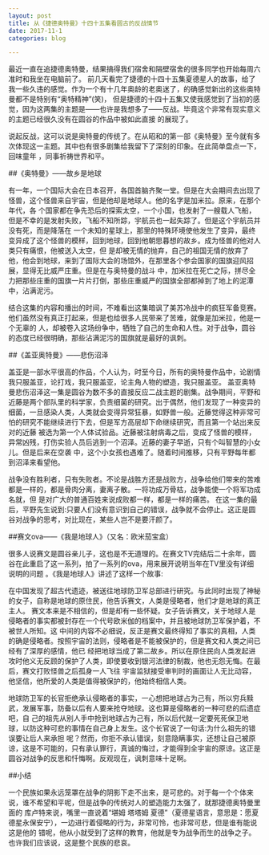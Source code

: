 ```yaml
---
layout: post
title: 从《捷德奥特曼》十四十五集看圆古的反战情节
date: 2017-11-1
categories: blog

---
```


最近一直在追捷德奥特曼，结果搞得我们宿舍和隔壁宿舍的很多同学也开始每周六准时和我坐在电脑前了。
前几天看完了捷德的十四十五集夏德星人的故事，给了我一些久违的感觉。作为一个有十几年奥龄的老奥迷了，的确感觉新出的这些奥特曼都不是特别有“奥特精神”(笑)，
但是捷德的十四十五集又使我感觉到了当初的感觉，因为这两集的主题是——也许是我想多了——反战。毕竟这个非常有现实意义的主题已经很久没有在圆谷的作品中被如此直接
的展现了。

说起反战，这可以说是奥特曼的传统了。在从昭和的第一部《奥特曼》至今就有多次体现这一主题。其中也有很多剧集给我留下了深刻的印象。在此简单盘点一下，回味童年
，同事祈祷世界和平。

##《奥特曼》——故乡是地球

有一年，一个国际大会在日本召开，各国首脑齐聚一堂。但是在大会期间去出现了怪兽，这个怪兽来自宇宙，但是他却是地球人。他的名字是加米拉。原来，在那个年代，各
个国家都在争先恐后的探索太空，一个小国，也发射了一艘载人飞船，但是不幸的是发射失败，飞船不知所踪，宇航员也一起失踪了。但是这个宇航员并没有死，而是降落在
一个未知的星球上，那里的特殊环境使他发生了变异，最终变异成了这个怪兽的模样，回到地球，回到他朝思暮想的故乡。成为怪兽的他对人类只有痛恨，他被送入太空，但
是却被无情的抛弃，自己的祖国无情的放弃了他，他会到地球，来到了国际大会的场馆外，在那里各个参会国家的国旗迎风招展，显得无比威严庄重。但是在与奥特曼的战斗
中，加米拉在死亡之际，拼尽全力把那些庄重的国旗一片片打倒，那些庄重威严的国旗全部都掉到了地上的泥潭中，沾满泥污。

结合这集的内容和播出的时间，不难看出这集暗讽了美苏冷战中的疯狂军备竞赛。他们虽然没有真正打起来，但是也给很多人民带来了苦难，就像是加米拉，他是一个无辜的
人，却被卷入这场纷争中，牺牲了自己的生命和人性。对于战争，圆谷的态度已经很明确，那些沾满泥污的国旗就是最好的讽刺。

##《盖亚奥特曼》——悲伤沼泽

盖亚是一部水平很高的作品，个人认为，时至今日，所有的奥特曼作品中，论剧情我只服盖亚，论打戏，我只服盖亚，论主角人物的塑造，我只服盖亚。
盖亚奥特曼悲伤沼泽这一集是圆谷为数不多的直接反应二战主题的剧集。战争期间，平野和近藤是两个部队里的科学家，负责细菌的研究。出于偶然，他们发现了一种变异的
细菌，一旦感染人类，人类就会变得异常狂暴，如野兽一般。近藤觉得这种非常可怕的研究不能继续进行下去，但是军方高层却下命继续研究，而且第一个站出来反对的近藤
被选为第一个人体试验品。近藤被注射病毒之后，变成了怪兽的模样，异常凶残，打伤实验人员后逃到一个沼泽。近藤的妻子早逝，只有个叫智慧的小女儿。但是后来在空袭
中，这个小女孩也遇难了。随着时间推移，只有平野每年都到沼泽来看望他。

战争没有胜利者，只有失败者。不论是战胜方还是战败方，战争给他们带来的苦难都是一样的，都是骨肉分离，妻离子散。一将功成万骨枯，战争能使一个将军功成名就，但
是对广大的普通百姓来说成败都一样，都是一样的痛苦。
在这一集的最后，平野先生说到:只要人们没有意识到自己的错误，战争就不会停止。这正是圆谷对战争的思考，对比现在，某些人岂不是要汗颜了。

##赛文ova——《我是地球人》（又名：欧米茄宝盒）

很多人说赛文是圆谷亲儿子，这也是不无道理的。在赛文TV完结后二十余年，圆谷在此重启了这一系列，拍了一系列的ova，用来展开说明当年在TV里没有详细说明的问题
。《我是地球人》讲述了这样一个故事:

在中国发现了超古代遗迹，被送往地球防卫军总部进行研究。与此同时出现了神秘的女子，自称是地球的原住民，他告诉赛文，人类是侵略者，他们才是地球的真正主人。
赛文本来是不相信的，但是却有一些怀疑。女子告诉赛文，关于地球人是侵略者的事实都被封存在一个代号欧米伽的档案中，并且被地球防卫军保护着，不被世人所知。这
中间的内容不必细说，反正是赛文最终得知了事实的真相，人类的确是侵略者。按照宇宙的法则，侵略者是不能被保护的，但是赛文和人类之间已经有了深厚的感情，他已
经把地球当成了第二故乡。所以在原住民向人类发起进攻时他义无反顾的保护了人类，即使要收到银河法律的制裁，他也无怨无悔。在最后，赛文打败怪兽之后孤身一人飞往
宇宙监狱接受审判时的画面让人无比动容，他坚信，他所爱的人类是值得被保护的，他始终相信人类。

地球防卫军的长官拒绝承认侵略者的事实，一心想把地球占为己有，所以穷兵黩武，发展军事，防备以后有人要来抢夺地球。这也算是侵略者的一种可悲的后遗症吧，自
己的祖先从别人手中抢到地球占为己有，所以后代就一定要死死保卫地球，以防这种可悲的事情在自己身上发生。这个长官说了一句话:为什么祖先的错误要让后人来承担
呢？然而，你拒不承认错误，刻意隐瞒事实，还想让自己被原谅，这是不可能的，只有承认罪行，真诚的悔过，才能得到全宇宙的原谅。这正是
圆谷对战争的反思和忏悔啊。反观现在，讽刺意味十足啊。

##小结

一个民族如果永远笼罩在战争的阴影下走不出来，是可悲的。对于每一个个体来说，谁不希望和平呢，但是战争的传统对人的塑造能力太强了，就那捷德奥特曼里面的
库卢特来说，嘴里一直说着“堪姆 塔塔姆 夏德”（夏德星语言，意思是：愿夏德星永保安宁），一边进行着侵略的行为，非常可怜，也非常可悲，但是谁有能说这是他的
错呢，他从小就受到了这样的教育，他就是专为战争而生的战争之子。也许我们应该说，这是整个民族的悲哀。

